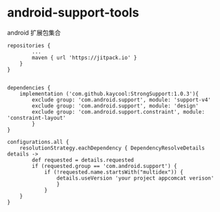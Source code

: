 # android-support-tools
android 扩展包集合



	repositories {
			...
			maven { url 'https://jitpack.io' }
		}
	}
  
  
  	dependencies {
 		implementation ('com.github.kaycool:StrongSupport:1.0.3'){
        	exclude group: 'com.android.support', module: 'support-v4'
        	exclude group: 'com.android.support', module: 'design'
        	exclude group: 'com.android.support.constraint', module: 'constraint-layout'
    		}
  	}

	configurations.all {
    	resolutionStrategy.eachDependency { DependencyResolveDetails details ->
        	def requested = details.requested
        	if (requested.group == 'com.android.support') {
            	if (!requested.name.startsWith("multidex")) {
                	details.useVersion 'your project appcomcat verison'
            		}
       	        }
    	}
	}
